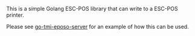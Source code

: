 This is a simple Golang ESC-POS library that can write to a ESC-POS printer.

Please see [go-tmi-eposo-server](https://github.com/KNQ/go-tmi-epos-server) for
an example of how this can be used.
